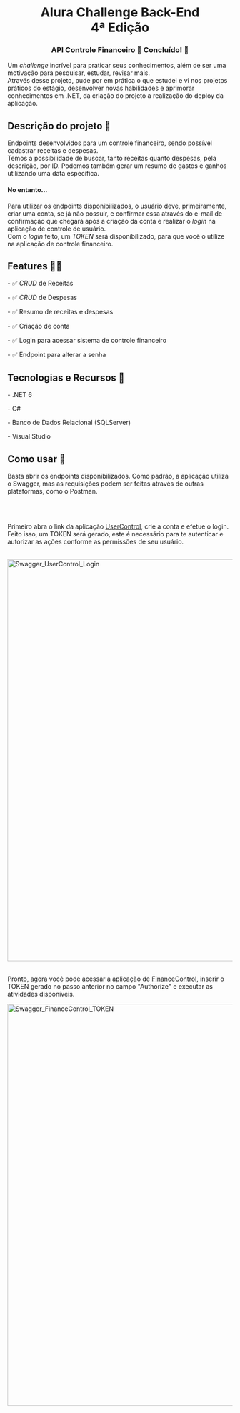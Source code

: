 <h1 align="center">
   Alura Challenge Back-End <br>
   4ª Edição
</h1>
<h3 align="center">API Controle Financeiro 💸 Concluído! 🚀</h3>
<div>
   <p>
      Um <i>challenge</i> incrível para praticar seus conhecimentos, além de ser uma motivação para pesquisar, estudar, revisar mais. <br>
      Através desse projeto, pude por em prática o que estudei e vi nos projetos práticos do estágio, desenvolver novas habilidades e aprimorar conhecimentos em .NET, da criação do projeto a realização do deploy da aplicação. <br>
   </p>
</div>
<div>
   <h2>
      Descrição do projeto 📖
   </h2>
</div>
<div>
   <p>
      Endpoints desenvolvidos para um controle financeiro, sendo possível cadastrar receitas e despesas. <br/>
      Temos a possibilidade de buscar, tanto receitas quanto despesas, pela descrição, por ID. Podemos também  gerar um resumo de gastos e ganhos utilizando uma data específica. 
   <h4>No entanto...</h4>
   Para utilizar os endpoints disponibilizados, o usuário deve, primeiramente, criar uma conta, se já não possuir, e confirmar essa através do e-mail de confirmação que chegará após a criação da conta e realizar o <i>login</i> na aplicação de controle de usuário. <br/>
   Com o <i>login</i> feito, um <i>TOKEN</i> será disponibilizado, para que você o utilize na aplicação de controle financeiro. 
   </p>
</div>
<div>
   <h2>Features 👨‍💻</h2>
   <p>- ✅ <i>CRUD</i> de Receitas </p>
   <p>- ✅ <i>CRUD</i> de Despesas </p>
   <p>- ✅  Resumo de receitas e despesas </p>
   <p>- ✅ Criação de conta</p> 
   <p>- ✅ Login para acessar sistema de controle financeiro</p>
   <p>- ✅ Endpoint para alterar a senha </p>
</div>
<div>
   <h2>Tecnologias e Recursos 🔧</h2>
   <div>
      <p>- .NET 6</p>
      <p>- C#</p>
      <p>- Banco de Dados Relacional (SQLServer)</p>
      <p>- Visual Studio </p>
   </div>
</div>
<div>
   <h2>Como usar 🤔</h2>
      <div>
         <p>
            Basta abrir os endpoints disponibilizados. Como padrão, a aplicação utiliza o Swagger, 
            mas as requisições podem ser feitas através de outras plataformas, como o Postman.
         </p>
         </br> </br>     
         <p>
            Primeiro abra o link da aplicação <a href="https://usercontrol.up.railway.app/swagger/index.html">UserControl</a>, 
            crie a conta e efetue o login. Feito isso, um TOKEN será gerado, este é necessário para te autenticar e autorizar as ações
            conforme as permissões de seu usuário.
         </p>
         </br> 
               <img width="900" alt="Swagger_UserControl_Login" src="https://github.com/LucassPimentel/ChallengeAluraBackend/assets/95232367/ae5fe6eb-9e83-40b4-9374-47d3f29754e3">
         </br>
         </br> 
         <p>
           Pronto, agora você pode acessar a aplicação de <a href="https://financecontrol.up.railway.app/swagger/index.html">FinanceControl</a>, 
            inserir o TOKEN gerado no passo anterior no campo "Authorize" e executar as atividades disponíveis.
         </p>
            <img width="900" alt="Swagger_FinanceControl_TOKEN" src="https://github.com/LucassPimentel/ChallengeAluraBackend/assets/95232367/47761c24-9c27-4c7f-8827-bc4106f2d9b2">
         </br> 
      </div>
</div>

